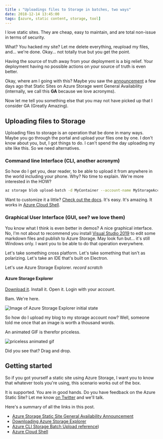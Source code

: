 ```yaml
---
title : "Uploadings files to Storage in batches, two ways"
date: 2018-12-14 13:45:00
tags: [azure, static content, storage, tool]
---
```


I love static sites. They are cheap, easy to maintain, and are total non-issue in terms of security.

What? You hacked my site? Let me delete everything, reupload my files, and... we're done. Okay... not totally true but you get the point.

Having the source of truth away from your deployment is a big relief. Your deployment having no possible actions on your source of truth is even better.

Okay, where am I going with this? Maybe you saw the [announcement](https://azure.microsoft.com/blog/static-websites-on-azure-storage-now-generally-available/?WT.mc_id=maximerouiller-blog-marouill) a few days ago that Static Sites on Azure Storage went General Availability (internally, we call this **GA** because we love acronyms).

Now let me tell you something else that you may not have picked up that I consider GA (Greatly Amazing).

## Uploading files to Storage

Uploading files to storage is an operation that be done in many ways. Maybe you go through the portal and upload your files one by one. I don't know about you, but, I got things to do. I can't spend the day uploading my site like this. So we need alternatives.

### Command line Interface (CLI, another acronym)

So how do I get you, dear reader, to be able to upload it from anywhere in the world including your phone. Why? No time to explain. We're more interested in the HOW?

```bash
az storage blob upload-batch -d MyContainer --account-name MyStorageAccount -s ./generated/ --pattern *.html --if-unmodified-since 2018-08-27T20:51Z
```

Want to customize it a little? [Check out the docs](https://docs.microsoft.com/cli/azure/storage/blob?view=azure-cli-latest&WT.mc_id=maximerouiller-blog-marouill#az-storage-blob-upload-batch). It's easy. It's amazing. It works in [Azure Cloud Shell](https://shell.azure.com?WT.mc_id=maximerouiller-blog-marouill).

### Graphical User Interface (GUI, see? we love them)

You know what I think is even better in demos? A nice graphical interface. No, I'm not about to recommend you install [Visual Studio 2019](https://visualstudio.microsoft.com/vs/preview/?WT.mc_id=maximerouiller-blog-marouill) to edit some markdown files and publish to Azure Storage. May look fun but... it's still Windows only. I want you to be able to do that operation everywhere.

Let's take something cross platform. Let's take something that isn't as polarizing. Let's take an IDE that's built on Electron.

Let's use Azure Storage Explorer. *record scratch*

#### Azure Storage Explorer

[Download it](https://azure.microsoft.com/features/storage-explorer/?WT.mc_id=maximerouiller-blog-marouill). Install it. Open it. Login with your account.

Bam. We're here.

![Image of Azure Storage Explorer initial state](/posts/files/staticstorageexplorer/StorageExplorer.png)

So how do I upload my blog to my storage account now? Well, someone told me once that an image is worth a thousand words. 

An animated GIF is therefor priceless.

![priceless animated gif](/posts/files/staticstorageexplorer/priceless.gif)

Did you see that? Drag and drop.

## Getting started

So if you got yourself a static site using Azure Storage, I want you to know that whatever tools you're using, this scenario works out of the box.

It is supported. You are in good hands. Do you have feedback on the Azure Static Site? Let me know [on Twitter](https://twitter.com/MaximRouiller) and we'll talk.

Here's a summary of all the links in this post.

- [Azure Storage Static Site General Availability Announcement](https://azure.microsoft.com/blog/static-websites-on-azure-storage-now-generally-available/?WT.mc_id=maximerouiller-blog-marouill)
- [Downloading Azure Storage Explorer](https://azure.microsoft.com/features/storage-explorer/?WT.mc_id=maximerouiller-blog-marouill)
- [Azure CLI Storage Batch Upload reference](https://docs.microsoft.com/cli/azure/storage/blob?view=azure-cli-latest&WT.mc_id=maximerouiller-blog-marouill#az-storage-blob-upload-batch))
- [Azure Cloud Shell](https://shell.azure.com?WT.mc_id=maximerouiller-blog-marouill)